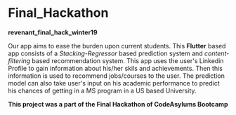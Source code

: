 # Final_Hackathon
**revenant_final_hack_winter19**

Our app aims to ease the burden upon current students. This **Flutter** based app consists of a _Stacking-Regressor_ based prediction system and _content-filtering_ based recommendation system.
This app uses the user's Linkedin Profile to gain information about his/her skils and achievements. Then this information is used to recommend jobs/courses to the user.
The prediction model can also take user's input on his academic performance to predict his chances of getting in a MS program in a US based University.

__This project was a part of the Final Hackathon of CodeAsylums Bootcamp__
